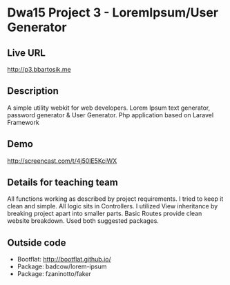 # Dwa15 Project 3 - LoremIpsum/User Generator

## Live URL
<http://p3.bbartosik.me>

## Description
A simple utility webkit for web developers. Lorem Ipsum text generator, password generator & User Generator. Php application based on Laravel Framework

## Demo
<http://screencast.com/t/4j50lE5KciWX>

## Details for teaching team
All functions working as described by project requirements. I tried to keep it clean and simple. All logic sits in Controllers. I utilized View inheritance by breaking project apart into smaller parts. Basic Routes provide clean website breakdown. Used both suggested packages.

## Outside code
* Bootflat: http://bootflat.github.io/
* Package:  badcow/lorem-ipsum
* Package:  fzaninotto/faker
